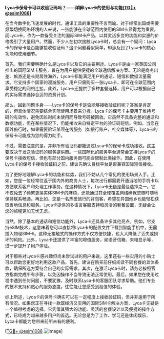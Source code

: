 **Lyca卡保号卡可以收验证码吗？——详解Lyca卡的使用与功能[[TG💪+ @esim1088](https://t.me/s/esim1088)]**

在当今数字化飞速发展的时代，通讯工具的重要性不言而喻。对于经常出国或需要频繁切换网络环境的人来说，一张能够在全球范围内使用的SIM卡显得尤为重要。而Lyca卡，作为一款备受关注的国际SIM卡产品，以其灵活多变的功能和实惠的价格吸引了大量用户。然而，不少人在初次接触Lyca卡时，总会有一个疑问：Lyca卡的保号卡是否能够接收验证码？这个问题看似简单，却涉及到了Lyca卡的核心功能和使用细节。

首先，我们需要明确什么是Lyca卡以及它的主要用途。Lyca卡是由一家英国公司推出的国际SIM卡服务，旨在为用户提供便捷的全球通信解决方案。无论是商务出差、旅游还是长期居住海外，Lyca卡都能满足用户的通话、短信和数据流量需求。它支持多个国家的漫游服务，用户只需购买一张Lyca卡，即可在全球范围内享受稳定的网络连接。此外，Lyca卡还提供了多种套餐选择，用户可以根据自己的实际需求选择合适的资费计划。

那么，回到问题本身——Lyca卡的保号卡是否能够接收验证码呢？答案是肯定的，但具体情况需要结合实际使用场景来分析。Lyca卡的保号卡主要用于维持号码的有效性，避免因长时间未使用而导致号码被回收。它虽然不具备完整的通话和数据功能，但在某些情况下，仍能接收来自特定平台的验证码短信。例如，当您在国外旅行时，如果需要验证某项在线服务（如银行账户、社交媒体等），Lyca卡的保号卡可能成为您的得力助手。

不过，需要注意的是，并非所有验证码都能通过Lyca卡的保号卡成功接收。这主要取决于发送验证码的服务提供商。一些国际化的服务平台通常会支持Lyca卡的保号卡接收短信，但也有部分国内服务商可能会限制此类操作。因此，在使用Lyca卡的保号卡接收验证码之前，建议先确认目标平台是否兼容国际短信接收。

为了更好地理解Lyca卡的功能和优势，我们不妨从几个常见的使用场景入手。比如，您是一位经常往返于国内外的商务人士，每次出行都需要开通当地的手机卡以方便联系客户和处理工作事务。在这种情况下，Lyca卡无疑是最佳选择之一。它不仅免去了频繁更换实体SIM卡的麻烦，还能通过其全球覆盖网络确保您随时随地保持联系畅通。再比如，您是一名热爱旅行的背包客，希望在异国他乡也能轻松获取当地信息和服务。Lyca卡提供的多语言客服支持和灵活的套餐设置，无疑会让您的旅程更加无忧无虑。

当然，除了基本的通话和短信功能外，Lyca卡还具备许多其他亮点。例如，它支持eSIM技术，这意味着您可以直接将Lyca卡的配置文件下载到智能手机中，无需插入物理SIM卡。这种无接触式的操作方式不仅方便快捷，也大大降低了丢失或损坏的风险。此外，Lyca卡还提供了丰富的增值服务，如语音信箱、来电显示等，进一步提升了用户体验。

对于那些对Lyca卡感兴趣但尚未尝试过的用户来说，这里还有一些实用的小贴士可以帮助您更好地利用这款产品。首先，建议在购买前仔细阅读不同套餐的具体条款，确保所选方案符合自己的实际需求。其次，在激活Lyca卡时，请务必按照官方指南完成所有步骤，以免因操作不当导致无法正常使用。最后，如果您在使用过程中遇到任何问题，不要犹豫，及时联系Lyca卡的客服团队寻求帮助。他们专业的技术支持和贴心的服务态度，往往能让您感受到超值的体验。

综上所述，Lyca卡的保号卡确实可以在一定程度上接收验证码，但并非适用于所有情况。如果您正在寻找一款既经济又实用的国际SIM卡解决方案，Lyca卡无疑是一个值得考虑的选择。它凭借其强大的功能、灵活的套餐设计以及便捷的操作方式，已经成为越来越多用户的首选。无论您是为了工作、学习还是休闲娱乐，Lyca卡都能为您带来前所未有的便利。

[[TG💪+ @esim1088](https://t.me/s/esim1088) ![Image](https://i.postimg.cc/4NQfJmqS/Snipaste-2025-05-13-00-14-12.png)]